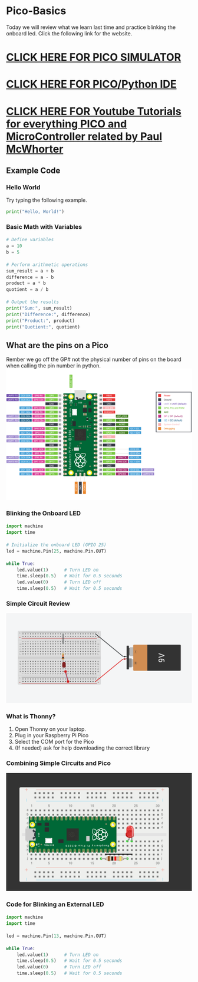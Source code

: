 # Pico-Basics

Today we will review what we learn last time and practice blinking the onboard led. Click the following link for the website.

# **[CLICK HERE FOR PICO SIMULATOR](https://wokwi.com/projects/new/micropython-pi-pico)**

# **[CLICK HERE FOR PICO/Python IDE](https://thonny.org/)**

# **[CLICK HERE FOR Youtube Tutorials for everything PICO and MicroController related by Paul McWhorter](https://youtu.be/SL4_oU9t8Ss?si=PL5aMmQ7UfyJJpZM)**

## Example Code

### Hello World

Try typing the following example.

```python
print("Hello, World!")
```
### Basic Math with Variables

```python
# Define variables
a = 10
b = 5

# Perform arithmetic operations
sum_result = a + b
difference = a - b
product = a * b
quotient = a / b

# Output the results
print("Sum:", sum_result)
print("Difference:", difference)
print("Product:", product)
print("Quotient:", quotient)

```

## What are the pins on a Pico
Rember we go off the GP# not the physical number of pins on the board when calling the pin number in python.
![Alt Text](pico-pinout.png)

### Blinking the Onboard LED

```python
import machine
import time

# Initialize the onboard LED (GPIO 25)
led = machine.Pin(25, machine.Pin.OUT)

while True:
    led.value(1)      # Turn LED on
    time.sleep(0.5)   # Wait for 0.5 seconds
    led.value(0)      # Turn LED off
    time.sleep(0.5)   # Wait for 0.5 seconds

```

### Simple Circuit Review

![Alt Text](simplecircuit.png)

### What is Thonny?

1. Open Thonny on your laptop.
2. Plug in your Raspberry Pi Pico
3. Select the COM port for the Pico
4. (If needed) ask for help downloading the correct library

### Combining Simple Circuits and Pico

![Alt Text](blink-externalLED.png)

### Code for Blinking an External LED

```python
import machine
import time

led = machine.Pin(13, machine.Pin.OUT)

while True:
    led.value(1)      # Turn LED on
    time.sleep(0.5)   # Wait for 0.5 seconds
    led.value(0)      # Turn LED off
    time.sleep(0.5)   # Wait for 0.5 seconds

```

